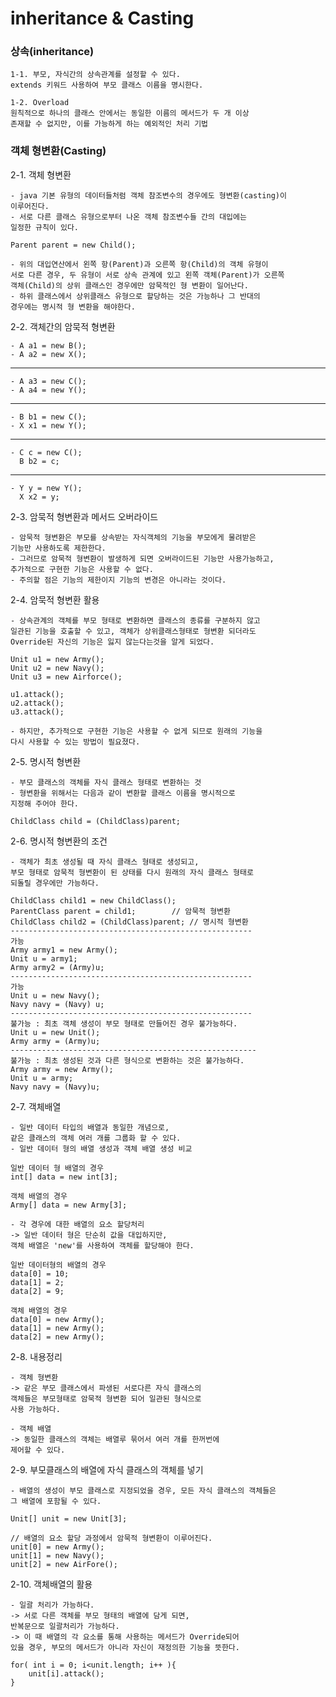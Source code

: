 # inheritance & Casting

### 상속(inheritance)

    1-1. 부모, 자식간의 상속관계를 설정할 수 있다.
    extends 키워드 사용하여 부모 클래스 이름을 명시한다.

    1-2. Overload
    원칙적으로 하나의 클래스 안에서는 동일한 이름의 메서드가 두 개 이상
    존재할 수 없지만, 이를 가능하게 하는 예외적인 처리 기법

### 객체 형변환(Casting)

2-1. 객체 형변환

    - java 기본 유형의 데이터들처럼 객체 참조변수의 경우에도 형변환(casting)이
    이루어진다.
    - 서로 다른 클래스 유형으로부터 나온 객체 참조변수들 간의 대입에는
    일정한 규칙이 있다.

    Parent parent = new Child();

    - 위의 대입연산에서 왼쪽 항(Parent)과 오른쪽 항(Child)의 객체 유형이
    서로 다른 경우, 두 유형이 서로 상속 관계에 있고 왼쪽 객체(Parent)가 오른쪽
    객체(Child)의 상위 클래스인 경우에만 암묵적인 형 변환이 일어난다.
    - 하위 클래스에서 상위클래스 유형으로 할당하는 것은 가능하나 그 반대의
    경우에는 명시적 형 변환을 해야한다.

2-2. 객체간의 암묵적 형변환

    - A a1 = new B();
    - A a2 = new X();
------------------------------
    - A a3 = new C();
    - A a4 = new Y();
------------------------------
    - B b1 = new C();
    - X x1 = new Y();
------------------------------
    - C c = new C();
      B b2 = c;
------------------------------
    - Y y = new Y();
      X x2 = y;

  2-3. 암묵적 형변환과 메서드 오버라이드

    - 암묵적 형변환은 부모를 상속받는 자식객체의 기능을 부모에게 물려받은 
    기능만 사용하도록 제한한다.
    - 그러므로 암묵적 형변환이 발생하게 되면 오버라이드된 기능만 사용가능하고,
    추가적으로 구현한 기능은 사용할 수 없다.
    - 주의할 점은 기능의 제한이지 기능의 변경은 아니라는 것이다.

   2-4. 암묵적 형변환 활용

    - 상속관계의 객체를 부모 형태로 변환하면 클래스의 종류를 구분하지 않고
    일관된 기능을 호출할 수 있고, 객체가 상위클래스형태로 형변환 되더라도
    Override된 자신의 기능은 잃지 않는다는것을 알게 되었다.

	Unit u1 = new Army();
	Unit u2 = new Navy();
	Unit u3 = new Airforce();

	u1.attack();
	u2.attack();
	u3.attack();
    
    - 하지만, 추가적으로 구현한 기능은 사용할 수 없게 되므로 원래의 기능을
    다시 사용할 수 있는 방법이 필요졌다.

  2-5. 명시적 형변환

    - 부모 클래스의 객체를 자식 클래스 형태로 변환하는 것
    - 형변환을 위해서는 다음과 같이 변환할 클래스 이름을 명시적으로
    지정해 주어야 한다.

    ChildClass child = (ChildClass)parent;

  2-6. 명시적 형변환의 조건

    - 객체가 최초 생성될 때 자식 클래스 형태로 생성되고, 
    부모 형태로 암묵적 형변환이 된 상태를 다시 원래의 자식 클래스 형태로
    되돌릴 경우에만 가능하다.

    ChildClass child1 = new ChildClass();
    ParentClass parent = child1;		// 암묵적 형변환
    ChildClass child2 = (ChildClass)parent;	// 명시적 형변환
    ------------------------------------------------------
    가능
    Army army1 = new Army();
    Unit u = army1;		
    Army army2 = (Army)u;
    ------------------------------------------------------
    가능
    Unit u = new Navy();
    Navy navy = (Navy) u;
    ------------------------------------------------------
    불가능 : 최초 객체 생성이 부모 형태로 만들어진 경우 불가능하다.
    Unit u = new Unit();
    Army army = (Army)u;
    -------------------------------------------------------
    불가능 : 최초 생성된 것과 다른 형식으로 변환하는 것은 불가능하다.
    Army army = new Army();
    Unit u = army;
    Navy navy = (Navy)u;
	
  2-7. 객체배열

    - 일반 데이터 타입의 배열과 동일한 개념으로,
    같은 클래스의 객체 여러 개를 그룹화 할 수 있다.
    - 일반 데이터 형의 배열 생성과 객체 배열 생성 비교

    일반 데이터 형 배열의 경우
    int[] data = new int[3];

    객체 배열의 경우
    Army[] data = new Army[3];

    - 각 경우에 대한 배열의 요소 할당처리
    -> 일반 데이터 형은 단순히 값을 대입하지만,
    객체 배열은 'new'를 사용하여 객체를 할당해야 한다.

    일반 데이터형의 배열의 경우
    data[0] = 10;
    data[1] = 2;
    data[2] = 9;

    객체 배열의 경우
    data[0] = new Army();
    data[1] = new Army();
    data[2] = new Army();

  2-8. 내용정리

    - 객체 형변환
    -> 같은 부모 클래스에서 파생된 서로다른 자식 클래스의
    객체들은 부모형태로 암묵적 형변환 되어 일관된 형식으로
    사용 가능하다.

    - 객체 배열
    -> 동일한 클래스의 객체는 배열루 묶어서 여러 개를 한꺼번에
    제어할 수 있다.

  2-9. 부모클래스의 배열에 자식 클래스의 객체를 넣기

    - 배열의 생성이 부모 클래스로 지정되었을 경우, 모든 자식 클래스의 객체들은
    그 배열에 포함될 수 있다.

    Unit[] unit = new Unit[3];

    // 배열의 요소 할당 과정에서 암묵적 형변환이 이루어진다.
    unit[0] = new Army();
    unit[1] = new Navy();
    unit[2] = new AirFore();

  2-10. 객체배열의 활용

    - 일괄 처리가 가능하다.
    -> 서로 다른 객체를 부모 형태의 배열에 담게 되면, 
    반복문으로 일괄처리가 가능하다.
    -> 이 때 배열의 각 요소를 통해 사용하는 메서드가 Override되어
    있을 경우, 부모의 메서드가 아니라 자신이 재정의한 기능을 뜻한다.

    for( int i = 0; i<unit.length; i++ ){
        unit[i].attack();
    }